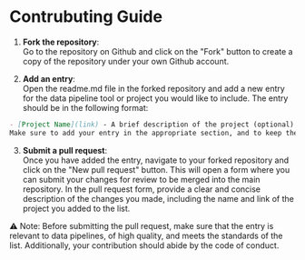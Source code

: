 <h1 align="align">Contrubuting Guide</h1>

1. **Fork the repository**:<br />
Go to the repository on Github and click on the "Fork" button to create a copy of the repository under your own Github account.

2. **Add an entry**:<br/>
Open the readme.md file in the forked repository and add a new entry for the data pipeline tool or project you would like to include. The entry should be in the following format:

```markdown
- [Project Name](link) - A brief description of the project (optional).
Make sure to add your entry in the appropriate section, and to keep the alphabetical order of the list.
```

3. **Submit a pull request**:<br />
Once you have added the entry, navigate to your forked repository and click on the "New pull request" button. This will open a form where you can submit your changes for review to be merged into the main repository.
In the pull request form, provide a clear and concise description of the changes you made, including the name and link of the project you added to the list.

:warning: Note: Before submitting the pull request, make sure that the entry is relevant to data pipelines, of high quality, and meets the standards of the list. Additionally, your contribution should abide by the code of conduct.
